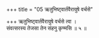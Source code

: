 +++
title = "05 ऋतुभिष्ट्वार्तवैरायुषे वर्चसे"

+++
ऋतुभिष्ट्वार्तवैरायुषे वर्चसे त्वा ।  
संवत्सरस्य तेजसा तेन संहनु कृण्मसि ॥ ५ ॥